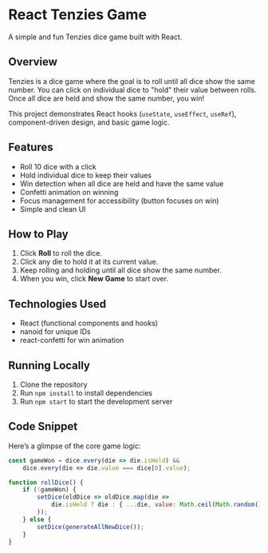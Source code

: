 # React Tenzies Game

A simple and fun Tenzies dice game built with React.

## Overview

Tenzies is a dice game where the goal is to roll until all dice show the same number. You can click on individual dice to "hold" their value between rolls. Once all dice are held and show the same number, you win!

This project demonstrates React hooks (`useState`, `useEffect`, `useRef`), component-driven design, and basic game logic.

## Features

- Roll 10 dice with a click
- Hold individual dice to keep their values
- Win detection when all dice are held and have the same value
- Confetti animation on winning
- Focus management for accessibility (button focuses on win)
- Simple and clean UI

## How to Play

1. Click **Roll** to roll the dice.
2. Click any die to hold it at its current value.
3. Keep rolling and holding until all dice show the same number.
4. When you win, click **New Game** to start over.

## Technologies Used

- React (functional components and hooks)
- nanoid for unique IDs
- react-confetti for win animation

## Running Locally

1. Clone the repository
2. Run `npm install` to install dependencies
3. Run `npm start` to start the development server

## Code Snippet

Here’s a glimpse of the core game logic:

```js
const gameWon = dice.every(die => die.isHeld) &&
    dice.every(die => die.value === dice[0].value);

function rollDice() {
    if (!gameWon) {
        setDice(oldDice => oldDice.map(die =>
            die.isHeld ? die : { ...die, value: Math.ceil(Math.random() * 6) }
        ));
    } else {
        setDice(generateAllNewDice());
    }
}
